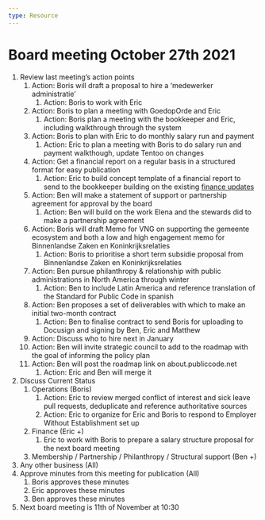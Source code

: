```yaml
---
type: Resource
---
```


# Board meeting October 27th 2021

1. Review last meeting’s action points
   1. Action: Boris will draft a proposal to hire a ‘medewerker administratie’
       1. Action: Boris to work with Eric
   2. Action: Boris to plan a meeting with GoedopOrde and Eric
        1. Action: Boris plan a meeting with the bookkeeper and Eric, including walkthrough through the system
   3. Action: Boris to plan with Eric to do monthly salary run and payment
       1. Action: Eric to plan a meeting with Boris to do salary run and payment walkthough, update Tentoo on changes
   4. Action: Get a financial report on a regular basis in a structured format for easy publication
       1. Action: Eric to build concept template of a financial report to send to the bookkeeper building on the existing [finance updates](https://about.publiccode.net/organization/finance-updates/)
   5. Action: Ben will make a statement of support or partnership agreement for approval by the board
       1. Action: Ben will build on the work Elena and the stewards did to make a partnership agreement
   6. Action: Boris will draft Memo for VNG on supporting the gemeente ecosystem and both a low and high engagement memo for Binnenlandse Zaken en Koninkrijksrelaties
       1. Action: Boris to prioritise a short term subsidie proposal from Binnenlandse Zaken en Koninkrijksrelaties
   7. Action: Ben pursue philanthropy & relationship with public administrations in North America through winter
       1. Action: Ben to include Latin America and reference translation of the Standard for Public Code in spanish
   8. Action: Ben proposes a set of deliverables with which to make an initial two-month contract
       1. Action: Ben to finalise contract to send Boris for uploading to Docusign and signing by Ben, Eric and Matthew
   9. Action: Discuss who to hire next in January
   10. Action: Ben will invite strategic council to add to the roadmap with the goal of informing the policy plan
   11. Action: Ben will post the roadmap link on about.publiccode.net
       1. Action: Eric and Ben will merge it
2. Discuss Current Status
   1. Operations (Boris)
       1. Action: Eric to review merged conflict of interest and sick leave pull requests, deduplicate and reference authoritative sources
       1. Action: Eric to organize for Eric and Boris to respond to Employer Without Establishment set up
   2. Finance (Eric +)
       1. Eric to work with Boris to prepare a salary structure proposal for the next board meeting
   3. Membership / Partnership / Philanthropy / Structural support (Ben +)
5. Any other business (All)
6. Approve minutes from this meeting for publication (All)
   1. Boris approves these minutes
   2. Eric approves these minutes
   3. Ben approves these minutes
7. Next board meeting is 11th of November at 10:30
